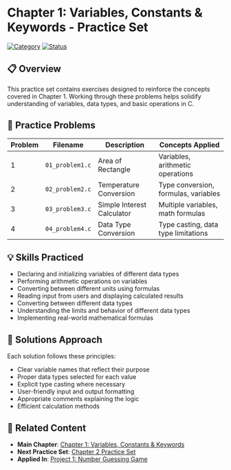 # Chapter 1: Variables, Constants & Keywords - Practice Set

[![Category](https://img.shields.io/badge/Category-Practice_Exercises-orange.svg)]()
[![Status](https://img.shields.io/badge/Status-Complete-success.svg)]()

## 📋 Overview

This practice set contains exercises designed to reinforce the concepts covered in Chapter 1. Working through these problems helps solidify understanding of variables, data types, and basic operations in C.

## 🎯 Practice Problems

| Problem | Filename | Description | Concepts Applied |
|---------|----------|-------------|-----------------|
| 1 | `01_problem1.c` | Area of Rectangle | Variables, arithmetic operations |
| 2 | `02_problem2.c` | Temperature Conversion | Type conversion, formulas, variables |
| 3 | `03_problem3.c` | Simple Interest Calculator | Multiple variables, math formulas |
| 4 | `04_problem4.c` | Data Type Conversion | Type casting, data type limitations |

## 💡 Skills Practiced

- Declaring and initializing variables of different data types
- Performing arithmetic operations on variables
- Converting between different units using formulas
- Reading input from users and displaying calculated results
- Converting between different data types
- Understanding the limits and behavior of different data types
- Implementing real-world mathematical formulas

## 🔑 Solutions Approach

Each solution follows these principles:
- Clear variable names that reflect their purpose
- Proper data types selected for each value
- Explicit type casting where necessary
- User-friendly input and output formatting
- Appropriate comments explaining the logic
- Efficient calculation methods

## 🔄 Related Content

- **Main Chapter**: [Chapter 1: Variables, Constants & Keywords](../Chapter%201%20%20VARIABLES%2C%20CONSTANTS%20%26%20KEYWORDS)
- **Next Practice Set**: [Chapter 2 Practice Set](../Chapter%202%20INSTRUCTIONS%20AND%20OPERATORS%20Practice%20Set)
- **Applied In**: [Project 1: Number Guessing Game](../Project%201) 